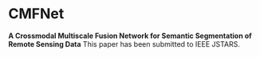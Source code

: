 # CMFNet
**A Crossmodal Multiscale Fusion Network for Semantic Segmentation of Remote Sensing Data**
This paper has been submitted to IEEE JSTARS.


